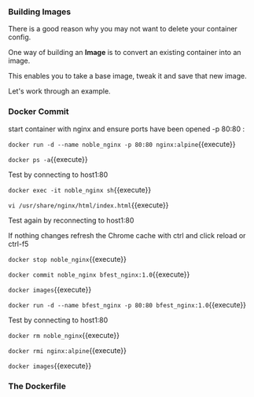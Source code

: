 ### Building Images

There is a good reason why you may not want to delete your container config.

One way of building an **Image** is to convert an existing container into an image.

This enables you to take a base image, tweak it and save that new image.

Let's work through an example.

### Docker Commit

start container with nginx and ensure ports have been opened -p 80:80 <docker host>:<container>

`docker run -d --name noble_nginx -p 80:80 nginx:alpine`{{execute}}

`docker ps -a`{{execute}}

Test by connecting to host1:80

`docker exec -it noble_nginx sh`{{execute}}

`vi /usr/share/nginx/html/index.html`{{execute}}

Test again by reconnecting to host1:80

If nothing changes refresh the Chrome cache with ctrl and click reload or ctrl-f5

`docker stop noble_nginx`{{execute}}

`docker commit noble_nginx bfest_nginx:1.0`{{execute}}

`docker images`{{execute}}

`docker run -d --name bfest_nginx -p 80:80 bfest_nginx:1.0`{{execute}}

Test by connecting to host1:80

`docker rm noble_nginx`{{execute}}

`docker rmi nginx:alpine`{{execute}}

`docker images`{{execute}}

### The Dockerfile


